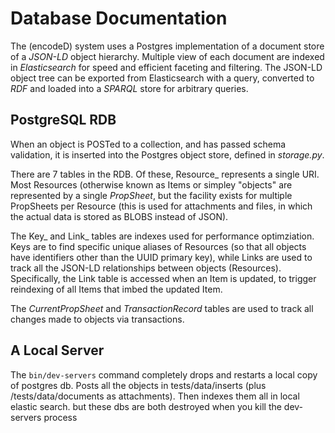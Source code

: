 Database Documentation
======================

The (encodeD) system uses a Postgres implementation of a document store of a _JSON-LD_ object hierarchy.   Multiple view of each document are indexed in _Elasticsearch_ for speed and efficient faceting and filtering.  The JSON-LD object tree can be exported from Elasticsearch with a query, converted to _RDF_ and loaded into a _SPARQL_ store for arbitrary queries.

## PostgreSQL RDB

When an object is POSTed to a collection, and has passed schema validation, it is inserted into the Postgres object store, defined in _storage.py_.   

There are 7 tables in the RDB.  Of these, Resource_ represents a single URI.  Most Resources (otherwise known as Items or simpley "objects" are represented by a single _PropSheet_, but the facility exists for multiple PropSheets per Resource (this is used for attachments and files, in which the actual data is stored as BLOBS instead of JSON).  

The Key_ and Link_ tables are indexes used for performance optimziation.  Keys are to find specific unique aliases of Resources (so that all objects have identifiers other than the UUID primary key), while Links are used to track all the JSON-LD relationships between objects (Resources).  Specifically, the Link table is accessed when an Item is updated, to trigger reindexing of all Items that imbed the updated Item.

The _CurrentPropSheet_ and _TransactionRecord_ tables are used to track all changes made to objects via transactions.

## A Local Server

The `bin/dev-servers` command completely drops and restarts a local copy of postgres db. Posts all the objects in tests/data/inserts (plus /tests/data/documents as attachments). Then indexes them all in local elastic search.
but these dbs are both destroyed when you kill the dev-servers process
